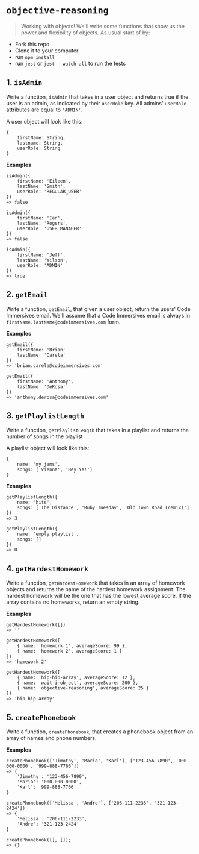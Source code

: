 # `objective-reasoning`

> Working with objects! We'll write some functions that show us the power and flexibility of objects. As usual start of by:
* Fork this repo
* Clone it to your computer
* run `npm install`
* run `jest` or `jest --watch-all` to run the tests

## 1. `isAdmin`

Write a function, `isAdmin` that takes in a user object and returns true if the user is an admin,
as indicated by their `userRole` key. All admins' `userRole` attributes are equal to `'ADMIN'`.

A user object will look like this:
```
{
    firstName: String,
    lastname: String,
    userRole: String
}
```

**Examples**
```
isAdmin({
    firstName: 'Eileen',
    lastName: 'Smith',
    userRole: 'REGULAR_USER'
})
=> false

isAdmin({
    firstName: 'Ian',
    lastName: 'Rogers', 
    userRole: 'USER_MANAGER'
})
=> false

isAdmin({
    firstName: 'Jeff',
    lastName: 'Wilson', 
    userRole: 'ADMIN'
})
=> true
```

## 2. `getEmail`

Write a function, `getEmail`, that given a user object, return the users' Code Immersives email. We'll assume that
a Code Immersives email is always in `firstName.lastName@codeimmersives.com` form.

**Examples**
```
getEmail({
    firstName: 'Brian'
    lastName: 'Carela'
})
=> 'brian.carela@codeimmersives.com'

getEmail({
    firstName: 'Anthony',
    lastName: 'DeRosa'
})
=> 'anthony.derosa@codeimmersives.com'
```

## 3. `getPlaylistLength`

Write a function, `getPlaylistLength` that takes in a playlist and returns the number of songs in the playlist

A playlist object will look like this:
```
{
    name: 'my jams',
    songs: ['Vienna', 'Hey Ya!']
}
```

**Examples**
```
getPlaylistLength({
    name: 'hits',
    songs: ['The Distance', 'Ruby Tuesday', 'Old Town Road (remix)']
})
=> 3

getPlaylistLength({
    name: 'empty playlist',
    songs: []
})
=> 0
```

## 4. `getHardestHomework`

Write a function, `getHardestHomework` that takes in an array of homework objects and returns the name of 
the hardest homework assignment. The hardest homework will be the one that has the lowest average score. If the array contains no homeworks, return an empty string.

**Examples**

```
getHardestHomework([])
=> ''

getHardestHomework([
    { name: 'homework 1', averageScore: 99 },
    { name: 'homework 2', averageScore: 1 }
])
=> 'homework 2'

getHardestHomework([
    { name: 'hip-hip-array', averageScore: 12 },
    { name: 'wait-i-object', averageScore: 200 },
    { name: 'objective-reasoning', averageScore: 25 }
])
=> 'hip-hip-array'
```

## 5. `createPhonebook`

Write a function, `createPhonebook`, that creates a phonebook object from an array of names
and phone numbers.

**Examples**
```
createPhonebook(['Jimothy', 'Maria', 'Karl'], ['123-456-7890', '000-000-0000', '999-888-7766'])
=> {
    'Jimothy': '123-456-7890',
    'Maria': '000-000-0000',
    'Karl': '999-888-7766'
}

createPhonebook(['Melissa', 'Andre'], ['206-111-2233', '321-123-2424'])
=> {
    'Melissa': '206-111-2233',
    'Andre': '321-123-2424'
}

createPhonebook([], []);
=> {}
```

